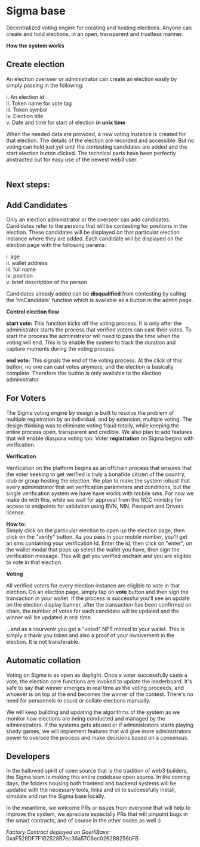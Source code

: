 # Sigma base
Decentralized voting engine for creating and hosting elections. Anyone can create and hold elections, in an open, transparent and trustless manner. 

**How the system works**
## Create election
An election overseer or administrator can create an election easily by simply passing in the following: 

i. An election id <br/>
ii. Token name for vote tag <br/>
iii. Token symbol <br/>
iv. Election title <br/>
v. Date and time for start of election **in unix time** <br/>

When the needed data are provided, a new voting instance is created for that election. The details of the election are recorded and accessible. But no voting can hold just yet until the contesting candidates are added and the start election button clicked. The technical parts have been perfectly abstracted out for easy use of the newest web3 user.
</br>
</br>
## Next steps:

## Add Candidates
Only an election administrator or the overseer can add candidates. Candidates refer to the persons that will be contesting for positions in the election. These candidates will be displayed on that particular election instance where they are added.
Each candidate will be displayed on the election page with the following params:

i. age <br/>
ii. wallet address <br/>
iii. full name <br/>
iv. position <br/>
v. brief description of the person <br/>

Candidates already added can be **disqualified** from contesting by calling the 'rmCandidate' function which is available as a button in the admin page.

**Control election flow**

**start vote:** This function kicks off the voting process. It is only after the administrator starts the process that verified voters can cast their votes. To start the process the administrator will need to pass the time when the voting will end. This is to enable the system to track the duration and capture moments during the voting process.

**end vote:** This signals the end of the voting process. At the click of this button, no one can cast votes anymore, and the election is basically complete. Therefore this button is only available to the election administrator.


## For Voters

The Sigma voting engine by design is built to resolve the problem of multiple registration by an individual, and by extension, multiple voting. The design thinking was to eliminate voting fraud totally, while keeping the entire process open, transparent and credible. We also plan to add features that will enable diaspora voting too. Voter **registration** on Sigma begins with verification.

**Verification** <br/>

Verification on the platform begins as an offchain process that ensures that the voter seeking to get verified is truly a bonafide citizen of the country, club or group hosting the election. We plan to make the system robust that every administrator that set verification parameters and conditions, but the single verification system we have have works with mobile sms. For now we make do with this, while we wait for approval from the NCC ministry for access to endpoints for validation using BVN, NIN, Passport and Drivers license.

**How to:** <br/>
Simply click on the particular election to open up the election page, then click on the "verify" button. As you pass in your mobile number, you'll get an sms containing your verification Id. Enter the Id, then click on "enter", on the wallet modal that pops up select the wallet you have, then sign the verification message. This will get you verified onchain and you are eligible to vote in that election. 


**Voting**

All verified voters for every election instance are eligible to vote in that election. On an election page, simply tap on **vote** button and then sign the transaction in your wallet. If the process is successful you'll see an update on the election display banner, after the transaction has been confirmed on chain, the number of votes for each candidate will be updated and the winner will be updated in real time.

...and as a sourvenir you get a "voted" NFT minted to your wallet. This is simply a thank you token and also a proof of your involvement in the election. It is not transferable.


## Automatic collation

Voting on Sigma is as open as daylight. Once a voter successfully casts a vote, the election core functions are invoked to update the leaderboard. It's safe to say that winner emerges in real time as the voting proceeds, and whoever is on top at the end becomes the winner of the contest. There's no need for personnels to count or collate elections manually. 

We will keep building and updating the algorithms of the system as we monitor how elections are being conducted and managed by the administrators. If the systems gets abused or if administrators starts playing shady games, we will implement features that will give more administrators power to oversee the process and make decisions based on a consensus.


## Developers

In the hallowed spirit of open source that is the tradition of web3 builders, the Sigma team is making this entire codebase open source. In the coming days, the folders housing both frontend and backend systems will be updated with the necessary tools, links and cli to successfully install, simulate and run the Sigma base locally.

In the meantime, we welcome PRs or issues from everyone that will help to improve the system, we apreciate especially PRs that will pinpoint bugs in the smart contracts, and of course in the other codes as well :)

*Factory Contract deployed on GoerliBase:* 0xaF528DF7F1B2528B7ec36a57C8ec0262B8256bFB






